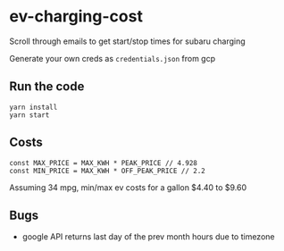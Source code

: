 # ev-charging-cost
Scroll through emails to get start/stop times for subaru charging

Generate your own creds as `credentials.json` from gcp

## Run the code

```
yarn install
yarn start
```

## Costs

```
const MAX_PRICE = MAX_KWH * PEAK_PRICE // 4.928
const MIN_PRICE = MAX_KWH * OFF_PEAK_PRICE // 2.2
```

Assuming 34 mpg, min/max ev costs for a gallon
$4.40 to $9.60
 

## Bugs
- google API returns last day of the prev month hours due to timezone
